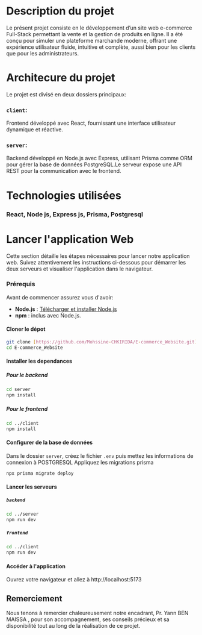 # Description du projet
Le présent projet consiste en le développement d’un site web e-commerce Full-Stack permettant la vente et la gestion de produits en ligne.
Il a été conçu pour simuler une plateforme marchande moderne, offrant une expérience utilisateur fluide, intuitive et complète, aussi bien pour les clients que pour les administrateurs.

# Architecure du projet
Le projet est divisé en deux dossiers principaux:
### `client`:
Frontend développé avec React, fournissant une interface utilisateur dynamique et réactive.
### `server`:
Backend développé en Node.js avec Express, utilisant Prisma comme ORM pour gérer la base de données PostgreSQL.Le serveur expose une API REST pour la communication avec le frontend.

# Technologies utilisées
### React, Node js, Express js, Prisma, Postgresql

# Lancer l'application Web
Cette section détaille les étapes nécessaires pour lancer notre application web. Suivez attentivement les instructions ci-dessous pour démarrer les deux serveurs et visualiser l'application dans le navigateur.
### Prérequis
Avant de commencer assurez vous d'avoir:
- **Node.js** : [Télécharger et installer Node.js](https://nodejs.org/)
- **npm** : inclus avec Node.js.
#### Cloner le dépot
```bash
git clone [https://github.com/Mohssine-CHKIRIDA/E-commerce_Website.git]
cd E-commerce_Website
```
#### Installer les dependances
##### Pour le backend
```bash
cd server
npm install
```
##### Pour le frontend 
```bash
cd ../client
npm install
```
#### Configurer de la base de données
Dans le dossier `server`, créez le fichier `.env` puis mettez les informations de connexion à POSTGRESQL
Appliquez les migrations prisma
```bash
npx prisma migrate deploy
```
#### Lancer les serveurs
##### `backend`
```bash
cd ../server
npm run dev
```
##### `frontend`
```bash
cd ../client
npm run dev
```
####  Accéder à l'application
Ouvrez votre navigateur et allez à http://localhost:5173


## Remerciement
Nous tenons à remercier chaleureusement notre encadrant, Pr. Yann BEN MAISSA , pour son accompagnement, ses conseils précieux et sa disponibilité tout au long de la réalisation de ce projet.




